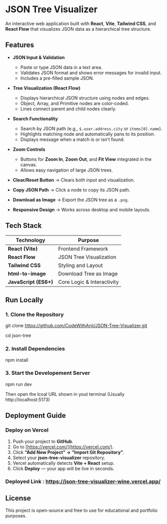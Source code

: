 # JSON Tree Visualizer

An interactive web application built with **React**, **Vite**, **Tailwind CSS**, and **React Flow** that visualizes JSON data as a hierarchical tree structure.


## Features


- **JSON Input & Validation**
  - Paste or type JSON data in a text area.
  - Validates JSON format and shows error messages for invalid input.
  - Includes a pre-filled sample JSON.

- **Tree Visualization (React Flow)**
  - Displays hierarchical JSON structure using nodes and edges.
  - Object, Array, and Primitive nodes are color-coded.
  - Lines connect parent and child nodes clearly.

- **Search Functionality**
  - Search by JSON path (e.g., `$.user.address.city` or `items[0].name`).
  - Highlights matching node and automatically pans to its position.
  - Displays message when a match is or isn’t found.

- **Zoom Controls**
  - Buttons for **Zoom In**, **Zoom Out**, and **Fit View** integrated in the canvas.
  - Allows easy navigation of large JSON trees.
- **Clear/Reset Button** → Clears both input and visualization.
- **Copy JSON Path** → Click a node to copy its JSON path.
- **Download as Image** → Export the JSON tree as a `.png`.
- **Responsive Design** → Works across desktop and mobile layouts.


##  Tech Stack

| Technology | Purpose |
|-------------|----------|
| **React (Vite)** | Frontend Framework |
| **React Flow** | JSON Tree Visualization |
| **Tailwind CSS** | Styling and Layout |
| **html-to-image** | Download Tree as Image |
| **JavaScript (ES6+)** | Core Logic & Interactivity |


##  Run Locally

### 1. Clone the Repository

git clone https://github.com/CodeWithAnji/JSON-Tree-Visualizer.git

cd json-tree

### 2. Install Dependencies

npm install

### 3. Start the Developement Server

npm run dev

Then open the lcoal URL shown in yout terminal (Usually http://localhost:5173)

## Deployment Guide

### Deploy on Vercel

1. Push your project to **GitHub**.  
2. Go to [https://vercel.com/](https://vercel.com/).  
3. Click **“Add New Project” → “Import Git Repository”**.  
4. Select your **json-tree-visualizer** repository.  
5. Vercel automatically detects **Vite + React** setup.  
6. Click **Deploy** — your app will be live in seconds.  

### Deployed Link : https://json-tree-visualizer-wine.vercel.app/




## License

This project is open-source and free to use for educational and portfolio purposes.
